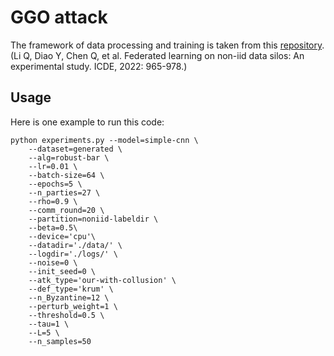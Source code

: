 # GGO attack

The framework of data processing and training is taken from this [repository](https://github.com/Xtra-Computing/NIID-Bench). (Li Q, Diao Y, Chen Q, et al. Federated learning on non-iid data silos: An experimental study. ICDE, 2022: 965-978.)


## Usage
Here is one example to run this code:
```
python experiments.py --model=simple-cnn \
    --dataset=generated \
    --alg=robust-bar \
    --lr=0.01 \
    --batch-size=64 \
    --epochs=5 \
    --n_parties=27 \
    --rho=0.9 \
    --comm_round=20 \
    --partition=noniid-labeldir \
    --beta=0.5\
    --device='cpu'\
    --datadir='./data/' \
    --logdir='./logs/' \
    --noise=0 \
    --init_seed=0 \
    --atk_type='our-with-collusion' \
    --def_type='krum' \
    --n_Byzantine=12 \
    --perturb_weight=1 \
    --threshold=0.5 \
    --tau=1 \
    --L=5 \
    --n_samples=50
```


